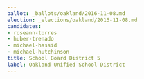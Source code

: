 ```yaml
---
ballot: _ballots/oakland/2016-11-08.md
election: _elections/oakland/2016-11-08.md
candidates:
- roseann-torres
- huber-trenado
- michael-hassid
- michael-hutchinson
title: School Board District 5
label: Oakland Unified School District
---
```

